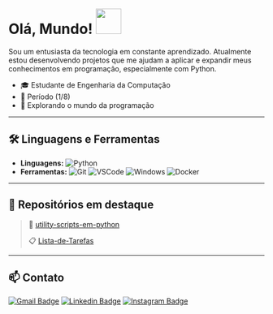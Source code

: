 # Olá, Mundo!  <img src="https://github.com/user-attachments/assets/b97ad4e5-0e49-45fd-ab52-66b7d6a6a738" width="50">

Sou um entusiasta da tecnologia em constante aprendizado. Atualmente estou desenvolvendo projetos que me ajudam a aplicar e expandir meus conhecimentos em programação, especialmente com Python.

- 🎓 Estudante de Engenharia da Computação    
- 🔰 Período (1/8)      
- 🧭 Explorando o mundo da programação
---

## 🛠️ Linguagens e Ferramentas

- **Linguagens:** 
![Python](https://img.shields.io/badge/Python-yellow?style=flat-square&logo=python&logoColor=white)
- **Ferramentas:** 
![Git](https://img.shields.io/badge/-Git-F05032?style=flat-square&logo=git&logoColor=white) 
![VSCode](https://img.shields.io/badge/-VSCode-0085D1?style=flat-square&logo=visual-studio-code&logoColor=white) 
![Windows](https://img.shields.io/badge/-Windows-00ADEF?style=flat-square&logo=windows&logoColor=white) 
![Docker](https://img.shields.io/badge/-Docker-46a2f1?style=flat-square&logo=docker&logoColor=white)


---

## 📂 Repositórios em destaque

> 🐍 [utility-scripts-em-python](https://github.com/pedrolucasfonseca/utility-scripts-em-python)
>
>📋 [Lista-de-Tarefas](https://github.com/pedrolucasfonseca/Lista-de-Tarefas)

---

## 📫 Contato

[![Gmail Badge](https://img.shields.io/badge/gmail-red?style=for-the-badge&logo=gmail&logoColor=white&link=mailto:pedrolucasfonseca98@gmail.com)](mailto:pedrolucasfonseca98@gmail.com)
[![Linkedin Badge](https://img.shields.io/badge/Linkedin-blue?style=for-the-badge&logo=Linkedin&logoColor=white&link=https%3A%2F%2Fwww.linkedin.com%2Fin%2Fpedro-lucas-fonseca-vieira-78a90a376)](https://www.linkedin.com/in/pedro-lucas-fonseca-vieira-78a90a376)
[![Instagram Badge](https://img.shields.io/badge/Instagram-E4405F?style=for-the-badge&logo=Instagram&logoColor=white&link=https%3A%2F%2Fwww.instagram.com%2Fpedrolucas.fv)](https://www.instagram.com/pedrolucas.fv)
